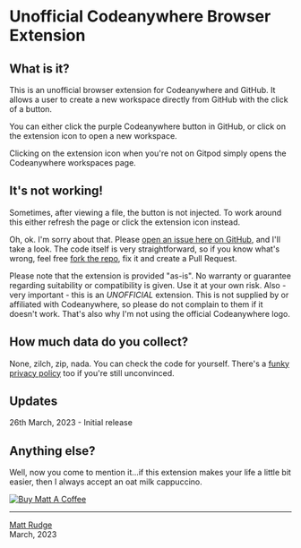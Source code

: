 # Unofficial Codeanywhere Browser Extension

## What is it?

This is an unofficial browser extension for Codeanywhere and GitHub. It allows a user to create a new workspace directly from GitHub with the click of a button.

You can either click the purple Codeanywhere button in GitHub, or click on the extension icon to open a new workspace.

Clicking on the extension icon when you're not on Gitpod simply opens the Codeanywhere workspaces page.

## It's not working!

Sometimes, after viewing a file, the button is not injected. To work around this either refresh the page or click the extension icon instead.

Oh, ok. I'm sorry about that. Please <a href="https://github.com/lechien73/cae/issues" target="_blank">open an issue here on GitHub</a>, and I'll take a look. The code itself is very straightforward, so if you know what's wrong, feel free <a href="https://github.com/lechien73/cae/" target="_blank">fork the repo</a>, fix it and create a Pull Request.

Please note that the extension is provided "as-is". No warranty or guarantee regarding suitability or compatibility is given. Use it at your own risk. Also - very important - this is an *UNOFFICIAL* extension. This is not supplied by or affiliated with Codeanywhere, so please do not complain to them if it doesn't work. That's also why I'm not using the official Codeanywhere logo.

## How much data do you collect?

None, zilch, zip, nada. You can check the code for yourself. There's a <a href="https://mattrudge.net/privacy.html" target="_blank">funky privacy policy</a> too if you're still unconvinced.

## Updates

26th March, 2023 - Initial release

## Anything else?

Well, now you come to mention it...if this extension makes your life a little bit easier, then I always accept an oat milk cappuccino.

<a href="https://www.buymeacoffee.com/mattrudge" target="_blank"><img src="https://mattrudge.net/images/bmac.png" alt="Buy Matt A Coffee"></a>

------
<a href="https://mattrudge.net" target="_blank">Matt Rudge</a><br />
March, 2023